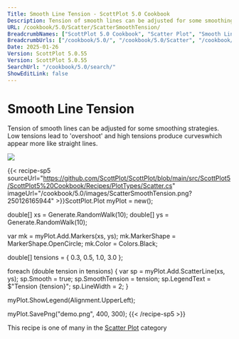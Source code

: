 ```yaml
---
Title: Smooth Line Tension - ScottPlot 5.0 Cookbook
Description: Tension of smooth lines can be adjusted for some smoothing strategies. Low tensions lead to 'overshoot' and high tensions produce curveswhich appear more like straight lines.
URL: /cookbook/5.0/Scatter/ScatterSmoothTension/
BreadcrumbNames: ["ScottPlot 5.0 Cookbook", "Scatter Plot", "Smooth Line Tension"]
BreadcrumbUrls: ["/cookbook/5.0/", "/cookbook/5.0/Scatter", "/cookbook/5.0/Scatter/ScatterSmoothTension"]
Date: 2025-01-26
Version: ScottPlot 5.0.55
Version: ScottPlot 5.0.55
SearchUrl: "/cookbook/5.0/search/"
ShowEditLink: false
---
```



<div class='d-flex align-items-center mt-5'>
<h1 class='me-2 text-dark my-0 border-0'>Smooth Line Tension</h1>
</div>

Tension of smooth lines can be adjusted for some smoothing strategies. Low tensions lead to 'overshoot' and high tensions produce curveswhich appear more like straight lines.

[![](/cookbook/5.0/images/ScatterSmoothTension.png?250126165944)](/cookbook/5.0/images/ScatterSmoothTension.png?250126165944)

{{< recipe-sp5 sourceUrl="https://github.com/ScottPlot/ScottPlot/blob/main/src/ScottPlot5/ScottPlot5%20Cookbook/Recipes/PlotTypes/Scatter.cs" imageUrl="/cookbook/5.0/images/ScatterSmoothTension.png?250126165944" >}}ScottPlot.Plot myPlot = new();

double[] xs = Generate.RandomWalk(10);
double[] ys = Generate.RandomWalk(10);

var mk = myPlot.Add.Markers(xs, ys);
mk.MarkerShape = MarkerShape.OpenCircle;
mk.Color = Colors.Black;

double[] tensions = { 0.3, 0.5, 1.0, 3.0 };

foreach (double tension in tensions)
{
    var sp = myPlot.Add.ScatterLine(xs, ys);
    sp.Smooth = true;
    sp.SmoothTension = tension;
    sp.LegendText = $"Tension {tension}";
    sp.LineWidth = 2;
}

myPlot.ShowLegend(Alignment.UpperLeft);

myPlot.SavePng("demo.png", 400, 300);
{{< /recipe-sp5 >}}

<div class='my-5 text-center'>This recipe is one of many in the <a href='/cookbook/5.0/Scatter'>Scatter Plot</a> category</div>


